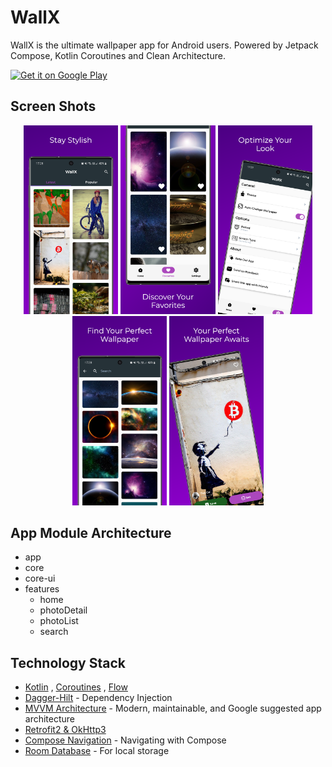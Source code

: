 # WallX
<p> WallX is the ultimate wallpaper app for Android users. Powered by Jetpack Compose, Kotlin Coroutines and Clean Architecture.
</p>

<a href="https://play.google.com/store/apps/details?id=com.yunuscagliyan.wallx" target="_blank"><img src="https://play.google.com/intl/en_us/badges/images/generic/en-play-badge.png" alt="Get it on Google Play" height="90"/></a>
## Screen Shots
<p align="center">
<img src="https://github.com/YunusCag/WallX/blob/master/screenshots/Screenshot%200.png?raw=true" width="30%" />
<img src="https://github.com/YunusCag/WallX/blob/master/screenshots/Screenshot%201.png?raw=true" width="30%" />
<img src="https://github.com/YunusCag/WallX/blob/master/screenshots/Screenshot%202.png?raw=true" width="30%" />
<img src="https://github.com/YunusCag/WallX/blob/master/screenshots/Screenshot%203.png?raw=true" width="30%" />
<img src="https://github.com/YunusCag/WallX/blob/master/screenshots/Screenshot%204.png?raw=true" width="30%" />
</p>

## App Module Architecture

<div>
  <ul>
     <li>app</li>
    <li>core</li>
     <li>core-ui</li>
    <li>features
        <ul>
           <li> home</li>
           <li> photoDetail</li>
           <li> photoList</li>
           <li> search</li>
        </ul>
     </p>
     </li>
   </ul>
</div>

## Technology Stack

* [Kotlin](https://kotlinlang.org/) , [Coroutines](https://github.com/Kotlin/kotlinx.coroutines) , [Flow](https://kotlin.github.io/kotlinx.coroutines/kotlinx-coroutines-core/kotlinx.coroutines.flow/)
* [Dagger-Hilt](https://developer.android.com/training/dependency-injection/hilt-android) - Dependency Injection
* [MVVM Architecture](https://developer.android.com/jetpack/guide) - Modern, maintainable, and Google suggested app architecture
* [Retrofit2 & OkHttp3](https://github.com/square/retrofit)
* [Compose Navigation](https://developer.android.com/jetpack/compose/navigation) - Navigating with Compose
* [Room Database](https://developer.android.com/training/data-storage/room) - For local storage




